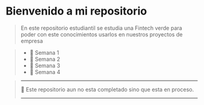 # Bienvenido a mi repositorio
>
> En este repositorio estudiantil se estudia una Fintech verde para poder con este conocimientos usarlos en nuestros proyectos de empresa
>

> - 📂 Semana 1
>  - 📂 Semana 2
>  - 📂 Semana 3
>  - 📂 Semana 4


>___
>🤔 Este repositorio aun no esta completado sino que esta en proceso.
>___
